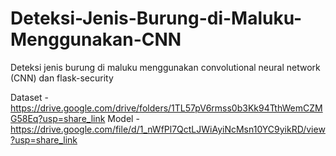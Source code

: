 # Deteksi-Jenis-Burung-di-Maluku-Menggunakan-CNN
Deteksi jenis burung di maluku menggunakan convolutional neural network (CNN) dan flask-security

Dataset - https://drive.google.com/drive/folders/1TL57pV6rmss0b3Kk94TthWemCZMG58Eq?usp=share_link
Model - https://drive.google.com/file/d/1_nWfPl7QctLJWiAyiNcMsn10YC9yikRD/view?usp=share_link
